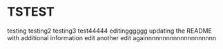 # TSTEST
testing
testing2
testing3
test44444
editingggggg
updating the README with additional information
edit
another edit
againnnnnnnnnnnnnnnnnnnn
